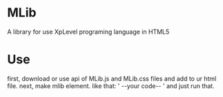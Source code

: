 # MLib
A library for use XpLevel programing language in HTML5
# Use
first, download or use api of MLib.js and MLib.css files and add to ur html file.
next, make mlib element. like that:
'<mlib type="XpLevel">
  --your code--
  </mlib>'
and just run that.
